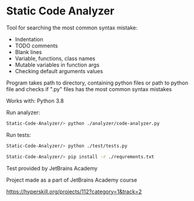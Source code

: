 # Static Code Analyzer
Tool for searching the most common syntax mistake:
* Indentation
* TODO comments
* Blank lines
* Variable, functions, class names
* Mutable variables in function args
* Checking default arguments values

Program takes path to directory, containing python files or path to python file and checks if ".py" files has the most common syntax mistakes

Works with: Python 3.8

Run analyzer:

```bash
Static-Code-Analyzer/> python ./analyzer/code-analyzer.py
```

Run tests:

```bash
Static-Code-Analyzer/> python ./test/tests.py
```
```bash
Static-Code-Analyzer/> pip install -r ./requrements.txt
```

Test provided by JetBrains Academy

Project made as a part of JetBrains Academy course 

https://hyperskill.org/projects/112?category=1&track=2 

